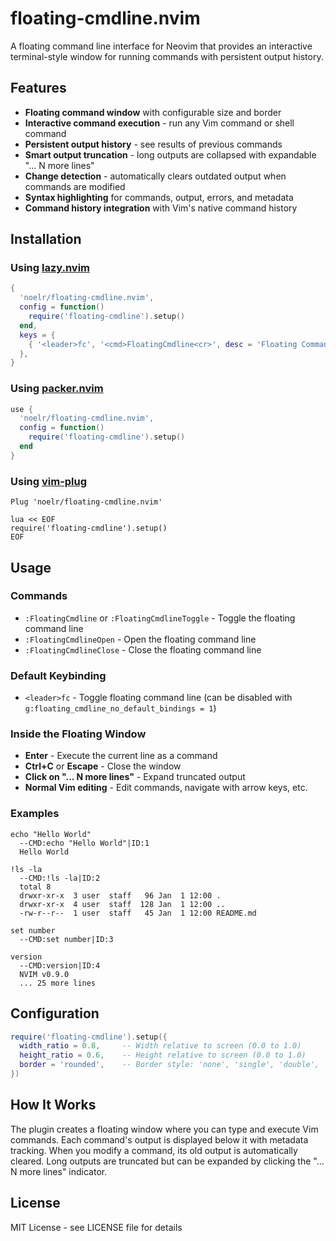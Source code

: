 # floating-cmdline.nvim

A floating command line interface for Neovim that provides an interactive terminal-style window for running commands with persistent output history.

## Features

- **Floating command window** with configurable size and border
- **Interactive command execution** - run any Vim command or shell command
- **Persistent output history** - see results of previous commands
- **Smart output truncation** - long outputs are collapsed with expandable "... N more lines"
- **Change detection** - automatically clears outdated output when commands are modified
- **Syntax highlighting** for commands, output, errors, and metadata
- **Command history integration** with Vim's native command history

## Installation

### Using [lazy.nvim](https://github.com/folke/lazy.nvim)
```lua
{
  'noelr/floating-cmdline.nvim',
  config = function()
    require('floating-cmdline').setup()
  end,
  keys = {
    { '<leader>fc', '<cmd>FloatingCmdline<cr>', desc = 'Floating Command Line' },
  },
}
```

### Using [packer.nvim](https://github.com/wbthomason/packer.nvim)
```lua
use {
  'noelr/floating-cmdline.nvim',
  config = function()
    require('floating-cmdline').setup()
  end
}
```

### Using [vim-plug](https://github.com/junegunn/vim-plug)
```vim
Plug 'noelr/floating-cmdline.nvim'

lua << EOF
require('floating-cmdline').setup()
EOF
```

## Usage

### Commands

- `:FloatingCmdline` or `:FloatingCmdlineToggle` - Toggle the floating command line
- `:FloatingCmdlineOpen` - Open the floating command line
- `:FloatingCmdlineClose` - Close the floating command line

### Default Keybinding

- `<leader>fc` - Toggle floating command line (can be disabled with `g:floating_cmdline_no_default_bindings = 1`)

### Inside the Floating Window

- **Enter** - Execute the current line as a command
- **Ctrl+C** or **Escape** - Close the window
- **Click on "... N more lines"** - Expand truncated output
- **Normal Vim editing** - Edit commands, navigate with arrow keys, etc.

### Examples

```
echo "Hello World"
  --CMD:echo "Hello World"|ID:1
  Hello World

!ls -la
  --CMD:!ls -la|ID:2
  total 8
  drwxr-xr-x  3 user  staff   96 Jan  1 12:00 .
  drwxr-xr-x  4 user  staff  128 Jan  1 12:00 ..
  -rw-r--r--  1 user  staff   45 Jan  1 12:00 README.md

set number
  --CMD:set number|ID:3

version
  --CMD:version|ID:4
  NVIM v0.9.0
  ... 25 more lines
```

## Configuration

```lua
require('floating-cmdline').setup({
  width_ratio = 0.8,     -- Width relative to screen (0.0 to 1.0)
  height_ratio = 0.6,    -- Height relative to screen (0.0 to 1.0)  
  border = 'rounded',    -- Border style: 'none', 'single', 'double', 'rounded', 'solid', 'shadow'
})
```

## How It Works

The plugin creates a floating window where you can type and execute Vim commands. Each command's output is displayed below it with metadata tracking. When you modify a command, its old output is automatically cleared. Long outputs are truncated but can be expanded by clicking the "... N more lines" indicator.

## License

MIT License - see LICENSE file for details